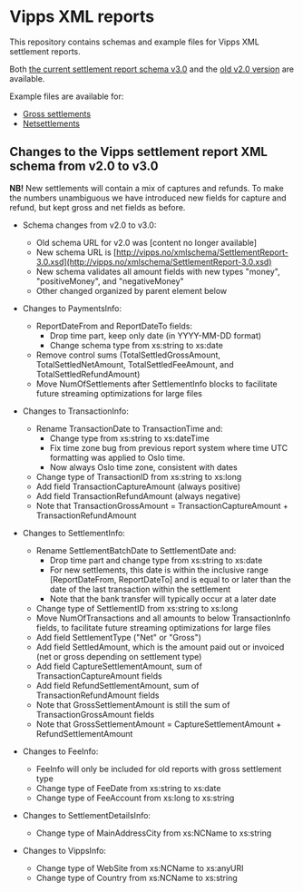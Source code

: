 <!-- START_METADATA
---
title: XML
sidebar_position: 20
---
END_METADATA -->

# Vipps XML reports

This repository contains schemas and example files for Vipps XML settlement reports.

Both [the current settlement report schema v3.0](SettlementReport-3.0.xsd) and the [old v2.0 version](SettlementReport-2.0.xsd) are available.

Example files are available for:

* [Gross settlements](Example-Gross.xml)
* [Netsettlements](Example-Gross.xml)

## Changes to the Vipps settlement report XML schema from v2.0 to v3.0

**NB!** New settlements will contain a mix of captures and refunds.
To make the numbers unambiguous we have introduced new fields
for capture and refund, but kept gross and net fields as before.

- Schema changes from v2.0 to v3.0:
    - Old schema URL for v2.0 was [content no longer available]
    - New schema URL is [http://vipps.no/xmlschema/SettlementReport-3.0.xsd](http://vipps.no/xmlschema/SettlementReport-3.0.xsd)
    - New schema validates all amount fields with new types "money", "positiveMoney", and "negativeMoney"
    - Other changed organized by parent element below

- Changes to PaymentsInfo:
    - ReportDateFrom and ReportDateTo fields:
        - Drop time part, keep only date (in YYYY-MM-DD format)
        - Change schema type from xs:string to xs:date
    - Remove control sums (TotalSettledGrossAmount, TotalSettledNetAmount, TotalSettledFeeAmount, and TotalSettledRefundAmount)
    - Move NumOfSettlements after SettlementInfo blocks to facilitate future streaming optimizations for large files

- Changes to TransactionInfo:
    - Rename TransactionDate to TransactionTime and:
        - Change type from xs:string to xs:dateTime
        - Fix time zone bug from previous report system where time UTC formatting was applied to Oslo time.
        - Now always Oslo time zone, consistent with dates
    - Change type of TransactionID from xs:string to xs:long
    - Add field TransactionCaptureAmount (always positive)
    - Add field TransactionRefundAmount (always negative)
    - Note that TransactionGrossAmount = TransactionCaptureAmount + TransactionRefundAmount

- Changes to SettlementInfo:
    - Rename SettlementBatchDate to SettlementDate and:
        - Drop time part and change type from xs:string to xs:date
        - For new settlements, this date is within the inclusive range [ReportDateFrom, ReportDateTo] and is equal to or later than the date of the last transaction within the settlement
        - Note that the bank transfer will typically occur at a later date
    - Change type of SettlementID from xs:string to xs:long
    - Move NumOfTransactions and all amounts to below TransactionInfo fields, to facilitate future streaming optimizations for large files
    - Add field SettlementType ("Net" or "Gross")
    - Add field SettledAmount, which is the amount paid out or invoiced (net or gross depending on settlement type)
    - Add field CaptureSettlementAmount, sum of TransactionCaptureAmount fields
    - Add field RefundSettlementAmount, sum of TransactionRefundAmount fields
    - Note that GrossSettlementAmount is still the sum of TransactionGrossAmount fields
    - Note that GrossSettlementAmount = CaptureSettlementAmount + RefundSettlementAmount

- Changes to FeeInfo:
    - FeeInfo will only be included for old reports with gross settlement type
    - Change type of FeeDate from xs:string to xs:date
    - Change type of FeeAccount from xs:long to xs:string

- Changes to SettlementDetailsInfo:
    - Change type of MainAddressCity from xs:NCName to xs:string

- Changes to VippsInfo:
    - Change type of WebSite from xs:NCName to xs:anyURI
    - Change type of Country from xs:NCName to xs:string
